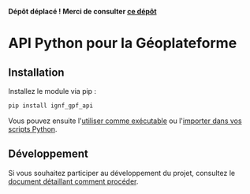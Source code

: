 **Dépôt déplacé ! Merci de consulter [ce dépôt](https://github.com/ignf-sidc/ignf-gpf-sdk/)**

# API Python pour la Géoplateforme

## Installation

Installez le module via pip :

```sh
pip install ignf_gpf_api
```

Vous pouvez ensuite l'[utiliser comme exécutable](docs/comme-executable.md) ou l'[importer dans vos scripts Python](docs/comme-module.md).

## Développement

Si vous souhaitez participer au développement du projet, consultez le [document détaillant comment procéder](docs/development.md).
